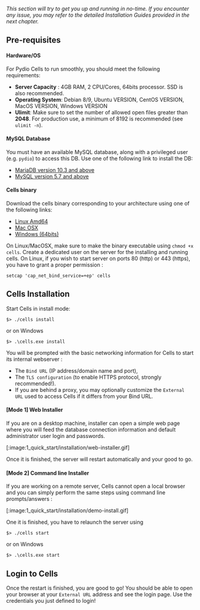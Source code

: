 _This section will try to get you up and running in no-time. If you encounter any issue, you may refer to the detailed Installation Guides provided in the next chapter._

## Pre-requisites

#### Hardware/OS

For Pydio Cells to run smoothly, you should meet the following requirements:

* **Server Capacity** : 4GB RAM, 2 CPU/Cores, 64bits processor. SSD is also recommended.
* **Operating System**: Debian 8/9, Ubuntu VERSION, CentOS VERSION, MacOS VERSION, Windows VERSION
* **Ulimit**: Make sure to set the number of allowed open files greater than **2048**. For production use, a minimum of 8192 is recommended (see `ulimit -n`).

#### MySQL Database

You must have an available MySQL database, along with a privileged user (e.g. `pydio`) to access this DB. Use one of the following link to install the DB: 

- [MariaDB version 10.3 and above](https://downloads.mariadb.org/mariadb/repositories)
- [MySQL version 5.7 and above](https://dev.mysql.com/doc/refman/8.0/en/installing.html)

#### Cells binary

Download the cells binary corresponding to your architecture using one of the following links: 

- [Linux Amd64](https://download.pydio.com/pub/cells/release/2.0.0/linux-amd64/)
- [Mac OSX](https://download.pydio.com/pub/cells/release/2.0.0/darwin-amd64/)
- [Windows (64bits)](https://download.pydio.com/pub/cells/release/2.0.0/windows-amd64/)

On Linux/MacOSX, make sure to make the binary executable using `chmod +x cells`. Create a dedicated user on the server for the installing and running cells. On Linux, if you wish to start server on ports 80 (http) or 443 (https), you have to grant a proper permission : 
```
setcap 'cap_net_bind_service=+ep' cells
```

## Cells Installation

Start Cells in install mode: 

```
$> ./cells install
```
or on Windows
```
$> .\cells.exe install
```

You will be prompted with the basic networking information for Cells to start its internal webserver : 

- The `Bind URL` (IP address/domain name and port), 
- The `TLS configuration` (to enable HTTPS protocol, strongly recommended!). 
- If you are behind a proxy, you may optionally customize the `External URL` used to access Cells if it differs from your Bind URL.

#### [Mode 1] Web Installer

If you are on a desktop machine, installer can open a simple web page where you will feed the database connection information and default administrator user login and passwords. 

[:image:1_quick_start/installation/web-installer.gif]

Once it is finished, the server will restart automatically and your good to go.

#### [Mode 2] Command line Installer

If you are working on a remote server, Cells cannot open a local browser and you can simply perform the same steps using command line prompts/answers :

[:image:1_quick_start/installation/demo-install.gif]

One it is finished, you have to relaunch the server using 

```
$> ./cells start
```
or on Windows
```
$> .\cells.exe start
```

## Login to Cells

Once the restart is finished, you are good to go! You should be able to open your browser at your `External URL` address and see the login page. Use the credentials you just defined to login! 